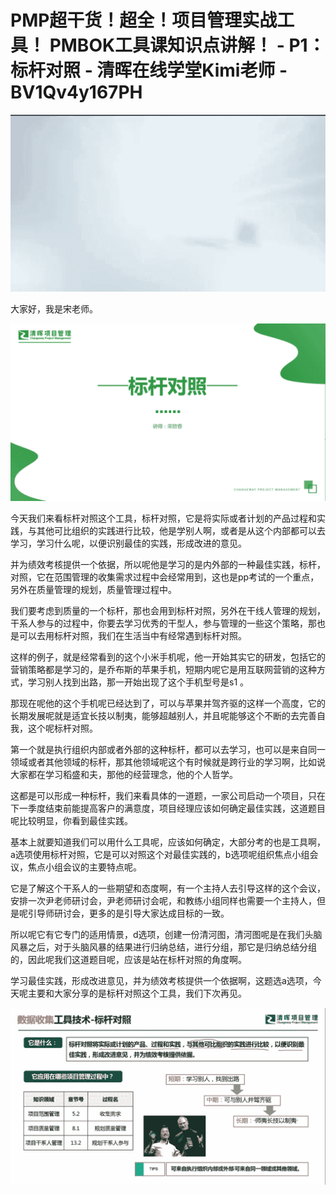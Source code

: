 # PMP超干货！超全！项目管理实战工具！ PMBOK工具课知识点讲解！ - P1：标杆对照 - 清晖在线学堂Kimi老师 - BV1Qv4y167PH

![](img/bdb34697c87d438ac940c6098c34b268_0.png)

大家好，我是宋老师。

![](img/bdb34697c87d438ac940c6098c34b268_2.png)

今天我们来看标杆对照这个工具，标杆对照，它是将实际或者计划的产品过程和实践，与其他可比组织的实践进行比较，他是学别人啊，或者是从这个内部都可以去学习，学习什么呢，以便识别最佳的实践，形成改进的意见。

并为绩效考核提供一个依据，所以呢他是学习的是内外部的一种最佳实践，标杆，对照，它在范围管理的收集需求过程中会经常用到，这也是pp考试的一个重点，另外在质量管理的规划，质量管理过程中。

我们要考虑到质量的一个标杆，那也会用到标杆对照，另外在干线人管理的规划，干系人参与的过程中，你要去学习优秀的干型人，参与管理的一些这个策略，那也是可以去用标杆对照，我们在生活当中有经常遇到标杆对照。

这样的例子，就是经常看到的这个小米手机呢，他一开始其实它的研发，包括它的营销策略都是学习的，是乔布斯的苹果手机，短期内呢它是用互联网营销的这种方式，学习别人找到出路，那一开始出现了这个手机型号是s1 。

那现在呢他的这个手机呢已经达到了，可以与苹果并驾齐驱的这样一个高度，它的长期发展呢就是适宜长技以制夷，能够超越别人，并且呢能够这个不断的去完善自我，这个呢标杆对照。

第一个就是执行组织内部或者外部的这种标杆，都可以去学习，也可以是来自同一领域或者其他领域的标杆，那其他领域呢这个有时候就是跨行业的学习啊，比如说大家都在学习稻盛和夫，那他的经营理念，他的个人哲学。

这都是可以形成一种标杆，我们来看具体的一道题，一家公司启动一个项目，只在下一季度结束前能提高客户的满意度，项目经理应该如何确定最佳实践，这道题目呢比较明显，你看到最佳实践。

基本上就要知道我们可以用什么工具呢，应该如何确定，大部分考的也是工具啊，a选项使用标杆对照，它是可以对照这个对最佳实践的，b选项呢组织焦点小组会议，焦点小组会议的主要特点呢。

它是了解这个干系人的一些期望和态度啊，有一个主持人去引导这样的这个会议，安排一次尹老师研讨会，尹老师研讨会呢，和教练小组同样也需要一个主持人，但是呢引导师研讨会，更多的是引导大家达成目标的一致。

所以呢它有它专门的适用情景，d选项，创建一份清河图，清河图呢是在我们头脑风暴之后，对于头脑风暴的结果进行归纳总结，进行分组，那它是归纳总结分组的，因此呢我们这道题目呢，应该是站在标杆对照的角度啊。

学习最佳实践，形成改进意见，并为绩效考核提供一个依据啊，这题选a选项，今天呢主要和大家分享的是标杆对照这个工具，我们下次再见。



![](img/bdb34697c87d438ac940c6098c34b268_4.png)